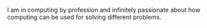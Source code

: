 I am in computing by profession and infinitely passionate about how computing can be used for solving different problems.
